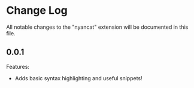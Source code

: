 # Change Log

All notable changes to the "nyancat" extension will be documented in this file.

## 0.0.1

Features:
- Adds basic syntax highlighting and useful snippets!